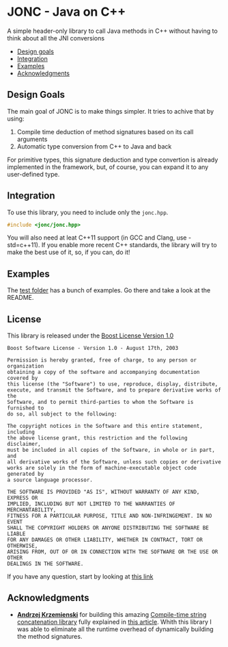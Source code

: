 # JONC - Java on C++

A simple header-only library to call Java methods in C++ without having to think about all the JNI conversions

- [Design goals](#design-goals)
- [Integration](#integration)
- [Examples](#examples)
- [Acknowledgments](#acknowledgments)

## Design Goals

The main goal of JONC is to make things simpler. It tries to achive that by using:
1. Compile time deduction of method signatures based on its call arguments
2. Automatic type conversion from C++ to Java and back

For primitive types, this signature deduction and type convertion is already implemented in the framework, but, of course, you can expand it to any user-defined type.

## Integration

To use this library, you need to include only the `jonc.hpp`.

```cpp
#include <jonc/jonc.hpp>
```

You will also need at leat C++11 support (in GCC and Clang, use -std=c++11). If you enable more recent C++ standards, the library will try to make the best use of it, so, if you can, do it!

## Examples

The [test folder](https://github.com/brunolapastina/jonc/tree/master/test) has a bunch of examples. Go there and take a look at the README.

## License

This library is released under the [Boost License Version 1.0](https://www.boost.org/LICENSE_1_0.txt)

```
Boost Software License - Version 1.0 - August 17th, 2003

Permission is hereby granted, free of charge, to any person or organization
obtaining a copy of the software and accompanying documentation covered by
this license (the "Software") to use, reproduce, display, distribute,
execute, and transmit the Software, and to prepare derivative works of the
Software, and to permit third-parties to whom the Software is furnished to
do so, all subject to the following:

The copyright notices in the Software and this entire statement, including
the above license grant, this restriction and the following disclaimer,
must be included in all copies of the Software, in whole or in part, and
all derivative works of the Software, unless such copies or derivative
works are solely in the form of machine-executable object code generated by
a source language processor.

THE SOFTWARE IS PROVIDED "AS IS", WITHOUT WARRANTY OF ANY KIND, EXPRESS OR
IMPLIED, INCLUDING BUT NOT LIMITED TO THE WARRANTIES OF MERCHANTABILITY,
FITNESS FOR A PARTICULAR PURPOSE, TITLE AND NON-INFRINGEMENT. IN NO EVENT
SHALL THE COPYRIGHT HOLDERS OR ANYONE DISTRIBUTING THE SOFTWARE BE LIABLE
FOR ANY DAMAGES OR OTHER LIABILITY, WHETHER IN CONTRACT, TORT OR OTHERWISE,
ARISING FROM, OUT OF OR IN CONNECTION WITH THE SOFTWARE OR THE USE OR OTHER
DEALINGS IN THE SOFTWARE.
```

If you have any question, start by looking at [this link](https://www.boost.org/users/license.html)

## Acknowledgments

- [**Andrzej Krzemienski**](https://akrzemi1.wordpress.com) for building this amazing [Compile-time string concatenation library](https://github.com/akrzemi1/static_string) fully explained in [this article](https://akrzemi1.wordpress.com/2017/06/28/compile-time-string-concatenation/). Whith this library I was able to eliminate all the runtime overhead of dynamically building the method signatures.
